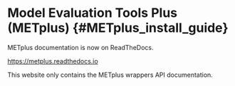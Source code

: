 Model Evaluation Tools Plus  (METplus)           {#METplus_install_guide}
======================================================


METplus documentation is now on ReadTheDocs.

https://metplus.readthedocs.io

This website only contains the METplus wrappers API documentation.
